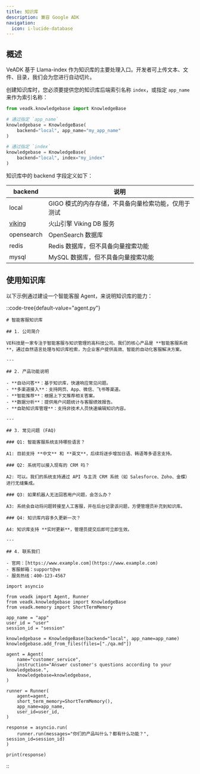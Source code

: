 ```yaml
---
title: 知识库
description: 兼容 Google ADK
navigation:
  icon: i-lucide-database
---
```


## 概述

VeADK 基于 Llama-index 作为知识库的主要处理入口。开发者可上传文本、文件、目录，我们会为您进行自动切片。

创建知识库时，您必须要提供您的知识库后端索引名称 `index`，或指定 `app_name` 来作为索引名称：

```python
from veadk.knowledgebase import KnowledgeBase

# 通过指定 `app_name`
knowledgebase = KnowledgeBase(
    backend="local", app_name="my_app_name"
)

# 通过指定 `index`
knowledgebase = KnowledgeBase(
    backend="local", index="my_index"
)
```

知识库中的 backend 字段定义如下：

| backend | 说明 |
| --- | --- |
| local | GIGO 模式的内存存储，不具备向量检索功能，仅用于测试 |
| [viking](https://www.volcengine.com/docs/84313/1254437) | 火山引擎 Viking DB 服务 |
| opensearch | OpenSearch 数据库 |
| redis | Redis 数据库，但不具备向量搜索功能 |
| mysql | MySQL 数据库，但不具备向量搜索功能 |

## 使用知识库

以下示例通过建设一个智能客服 Agent，来说明知识库的能力：

::code-tree{default-value="agent.py"}

```markdown[qa.md]
# 智能客服知识库

## 1. 公司简介

VE科技是一家专注于智能客服与知识管理的高科技公司。我们的核心产品是 **智能客服系统**，通过自然语言处理与知识库检索，为企业客户提供高效、智能的自动化客服解决方案。

---

## 2. 产品功能说明

- **自动问答**：基于知识库，快速响应常见问题。  
- **多渠道接入**：支持网页、App、微信、飞书等渠道。  
- **智能推荐**：根据上下文推荐相关答案。  
- **数据分析**：提供用户问题统计与客服绩效报告。  
- **自助知识库管理**：支持非技术人员快速编辑知识内容。  

---

## 3. 常见问题 (FAQ)

### Q1: 智能客服系统支持哪些语言？

A1: 目前支持 **中文** 和 **英文**，后续将逐步增加日语、韩语等多语言支持。  

### Q2: 系统可以接入现有的 CRM 吗？

A2: 可以。我们的系统支持通过 API 与主流 CRM 系统（如 Salesforce、Zoho、金蝶）进行无缝集成。  

### Q3: 如果机器人无法回答用户问题，会怎么办？

A3: 系统会自动将问题转接至人工客服，并在后台记录该问题，方便管理员补充到知识库。  

### Q4: 知识库内容多久更新一次？

A4: 知识库支持 **实时更新**，管理员提交后即可立即生效。  

---

## 4. 联系我们

- 官网：[https://www.example.com](https://www.example.com)  
- 客服邮箱：support@ve
- 服务热线：400-123-4567  
```

```python[agent.py]
import asyncio

from veadk import Agent, Runner
from veadk.knowledgebase import KnowledgeBase
from veadk.memory import ShortTermMemory

app_name = "app"
user_id = "user"
session_id = "session"

knowledgebase = KnowledgeBase(backend="local", app_name=app_name)
knowledgebase.add_from_files(files=["./qa.md"])

agent = Agent(
    name="customer_service",
    instruction="Answer customer's questions according to your knowledgebase.",
    knowledgebase=knowledgebase,
)

runner = Runner(
    agent=agent,
    short_term_memory=ShortTermMemory(),
    app_name=app_name,
    user_id=user_id,
)

response = asyncio.run(
    runner.run(messages="你们的产品叫什么？都有什么功能？", session_id=session_id)
)

print(response)
```

::
